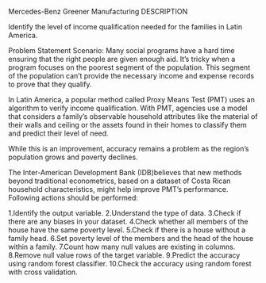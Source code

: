 Mercedes-Benz Greener Manufacturing
DESCRIPTION

Identify the level of income qualification needed for the families in Latin America.

Problem Statement Scenario:
Many social programs have a hard time ensuring that the right people are given enough aid. It’s tricky when a program focuses on the poorest segment of the population. This segment of the population can’t provide the necessary income and expense records to prove that they qualify.

In Latin America, a popular method called Proxy Means Test (PMT) uses an algorithm to verify income qualification. With PMT, agencies use a model that considers a family’s observable household attributes like the material of their walls and ceiling or the assets found in their homes to
classify them and predict their level of need.

While this is an improvement, accuracy remains a problem as the region’s population grows and poverty declines.

The Inter-American Development Bank (IDB)believes that new methods beyond traditional econometrics, based on a dataset of Costa Rican household characteristics, might help improve PMT’s performance.
Following actions should be performed:

1.Identify the output variable.
2.Understand the type of data.
3.Check if there are any biases in your dataset.
4.Check whether all members of the house have the same poverty level.
5.Check if there is a house without a family head.
6.Set poverty level of the members and the head of the house within a family.
7.Count how many null values are existing in columns.
8.Remove null value rows of the target variable.
9.Predict the accuracy using random forest classifier.
10.Check the accuracy using random forest with cross validation.

